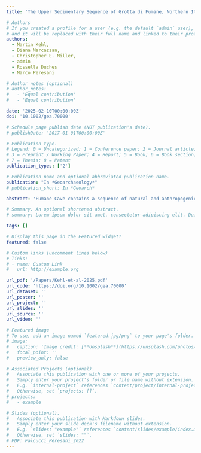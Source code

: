 ```yaml
---
title: 'The Upper Sedimentary Sequence of Grotta di Fumane, Northern Italy: A Micromorphological Approach to Study Imprints of Human Occupation and Paleoclimate Change'

# Authors
# If you created a profile for a user (e.g. the default `admin` user), write the username (folder name) here
# and it will be replaced with their full name and linked to their profile.
authors:
  - Martin Kehl,
  - Diana Marcazzan,
  - Christopher E. Miller,
  - admin
  - Rossella Duches
  - Marco Peresani

# Author notes (optional)
# author_notes:
#   - 'Equal contribution'
#   - 'Equal contribution'

date: '2025-02-10T00:00:00Z'
doi: '10.1002/gea.70000'

# Schedule page publish date (NOT publication's date).
# publishDate: '2017-01-01T00:00:00Z'

# Publication type.
# Legend: 0 = Uncategorized; 1 = Conference paper; 2 = Journal article;
# 3 = Preprint / Working Paper; 4 = Report; 5 = Book; 6 = Book section;
# 7 = Thesis; 8 = Patent
publication_types: ['2']

# Publication name and optional abbreviated publication name.
publication: "In *Geoarchaeology*"
# publication_short: In *Geoarch*

abstract: 'Fumane Cave contains a sequence of natural and anthropogenic deposits documenting key transitions in the Paleolithic of Northern Italy. Open questions remain concerning the stratigraphic integrity, the formation processes, postdepositional alterations, and paleoclimatic implications of the sedimentary record.We examine these aspects through an extensive investigation based on field descriptions and micromorphological analysis of thin sections sampled during the last 25 years of excavations. Major components of the sediments are carbonate sands and limestone rubble originating from the physical breakdown of the cave roof and walls. Limited amounts of mica and quartz grains attest to weak eolian inputs. Sediments contain anthropogenic features and variable amounts of charcoal, bone, and lithic artifacts reflecting different uses of the site. Cryoturbation features observed in the field suggest an increased intensity of frost mainly after the accumulation of unit A2. This unit as well as unit A6 also show increased abundance of silt and clay cappings under the microscope, probably reflecting higher rates of snowfall and percolating meltwater during colder periods of the Last Glacial. However, limited expression of micromorphological features related to frost suggests rather modest changes in climate during the accumulation of the sequence. Overall, field descriptions and the micromorphological approach mostly corroborate the stratigraphic integrity of the sequence, underlining the high value of Fumane Cave as an archive of the late Middle to early Upper Paleolithic in Southern Europe.'

# Summary. An optional shortened abstract.
# summary: Lorem ipsum dolor sit amet, consectetur adipiscing elit. Duis posuere tellus ac convallis placerat. Proin tincidunt magna sed ex sollicitudin condimentum.

tags: []

# Display this page in the Featured widget?
featured: false

# Custom links (uncomment lines below)
# links:
# - name: Custom Link
#   url: http://example.org

url_pdf: '/Papers/Kehl-et-al-2025.pdf'
url_code: 'https://doi.org/10.1002/gea.70000'
url_dataset: ''
url_poster: ''
url_project: ''
url_slides: ''
url_source: ''
url_video: ''

# Featured image
# To use, add an image named `featured.jpg/png` to your page's folder.
# image:
#   caption: 'Image credit: [**Unsplash**](https://unsplash.com/photos/pLCdAaMFLTE)'
#   focal_point: ''
#   preview_only: false

# Associated Projects (optional).
#   Associate this publication with one or more of your projects.
#   Simply enter your project's folder or file name without extension.
#   E.g. `internal-project` references `content/project/internal-project/index.md`.
#   Otherwise, set `projects: []`.
# projects:
#   - example

# Slides (optional).
#   Associate this publication with Markdown slides.
#   Simply enter your slide deck's filename without extension.
#   E.g. `slides: "example"` references `content/slides/example/index.md`.
#   Otherwise, set `slides: ""`.
# PDF: Falcucci_Peresani_2022
---
```

